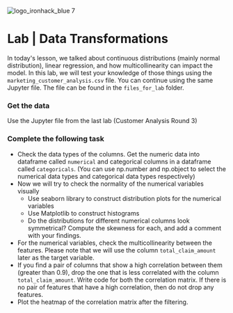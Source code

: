 ![logo_ironhack_blue 7](https://user-images.githubusercontent.com/23629340/40541063-a07a0a8a-601a-11e8-91b5-2f13e4e6b441.png)

# Lab | Data Transformations

In today's lesson, we talked about continuous distributions (mainly normal distribution), linear regression, and how multicollinearity can impact the model. In this lab, we will test your knowledge of those things using the `marketing_customer_analysis.csv` file. You can continue using the same Jupyter file. The file can be found in the `files_for_lab` folder.

### Get the data 

Use the Jupyter file from the last lab (Customer Analysis Round 3)

### Complete the following task 

- Check the data types of the columns. Get the numeric data into dataframe called `numerical` and categorical columns in a dataframe called `categoricals`.
(You can use np.number and np.object to select the numerical data types and categorical data types respectively)
- Now we will try to check the normality of the numerical variables visually
  - Use seaborn library to construct distribution plots for the numerical variables
  - Use Matplotlib to construct histograms
  - Do the distributions for different numerical columns look symmetrical? Compute the skewness for each, and add a comment with your findings.
- For the numerical variables, check the multicollinearity between the features. Please note that we will use the column `total_claim_amount` later as the target variable. 
- If you find a pair of columns that show a high correlation between them (greater than 0.9), drop the one that is less correlated with the column `total_claim_amount`. Write code for both the correlation matrix. If there is no pair of features that have a high correlation, then do not drop any features.
- Plot the heatmap of the correlation matrix after the filtering.

